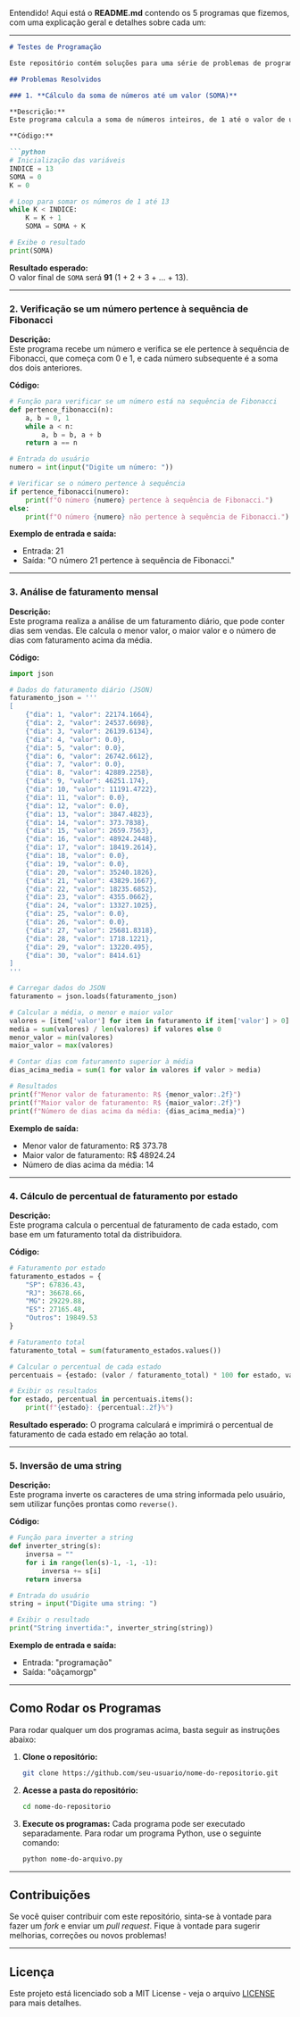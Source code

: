 Entendido! Aqui está o **README.md** contendo os 5 programas que fizemos, com uma explicação geral e detalhes sobre cada um:

---

```markdown
# Testes de Programação

Este repositório contém soluções para uma série de problemas de programação resolvidos em Python. Os problemas envolvem conceitos como loops, manipulação de listas, cálculos, sequências matemáticas e análise de dados.

## Problemas Resolvidos

### 1. **Cálculo da soma de números até um valor (SOMA)**

**Descrição:**  
Este programa calcula a soma de números inteiros, de 1 até o valor de uma variável `INDICE`. Ele utiliza um laço `while` para realizar o cálculo.

**Código:**

```python
# Inicialização das variáveis
INDICE = 13
SOMA = 0
K = 0

# Loop para somar os números de 1 até 13
while K < INDICE:
    K = K + 1
    SOMA = SOMA + K

# Exibe o resultado
print(SOMA)
```

**Resultado esperado:**  
O valor final de `SOMA` será **91** (1 + 2 + 3 + ... + 13).

---

### 2. **Verificação se um número pertence à sequência de Fibonacci**

**Descrição:**  
Este programa recebe um número e verifica se ele pertence à sequência de Fibonacci, que começa com 0 e 1, e cada número subsequente é a soma dos dois anteriores.

**Código:**

```python
# Função para verificar se um número está na sequência de Fibonacci
def pertence_fibonacci(n):
    a, b = 0, 1
    while a < n:
        a, b = b, a + b
    return a == n

# Entrada do usuário
numero = int(input("Digite um número: "))

# Verificar se o número pertence à sequência
if pertence_fibonacci(numero):
    print(f"O número {numero} pertence à sequência de Fibonacci.")
else:
    print(f"O número {numero} não pertence à sequência de Fibonacci.")
```

**Exemplo de entrada e saída:**

- Entrada: 21  
- Saída: "O número 21 pertence à sequência de Fibonacci."

---

### 3. **Análise de faturamento mensal**

**Descrição:**  
Este programa realiza a análise de um faturamento diário, que pode conter dias sem vendas. Ele calcula o menor valor, o maior valor e o número de dias com faturamento acima da média.

**Código:**

```python
import json

# Dados do faturamento diário (JSON)
faturamento_json = '''
[
    {"dia": 1, "valor": 22174.1664},
    {"dia": 2, "valor": 24537.6698},
    {"dia": 3, "valor": 26139.6134},
    {"dia": 4, "valor": 0.0},
    {"dia": 5, "valor": 0.0},
    {"dia": 6, "valor": 26742.6612},
    {"dia": 7, "valor": 0.0},
    {"dia": 8, "valor": 42889.2258},
    {"dia": 9, "valor": 46251.174},
    {"dia": 10, "valor": 11191.4722},
    {"dia": 11, "valor": 0.0},
    {"dia": 12, "valor": 0.0},
    {"dia": 13, "valor": 3847.4823},
    {"dia": 14, "valor": 373.7838},
    {"dia": 15, "valor": 2659.7563},
    {"dia": 16, "valor": 48924.2448},
    {"dia": 17, "valor": 18419.2614},
    {"dia": 18, "valor": 0.0},
    {"dia": 19, "valor": 0.0},
    {"dia": 20, "valor": 35240.1826},
    {"dia": 21, "valor": 43829.1667},
    {"dia": 22, "valor": 18235.6852},
    {"dia": 23, "valor": 4355.0662},
    {"dia": 24, "valor": 13327.1025},
    {"dia": 25, "valor": 0.0},
    {"dia": 26, "valor": 0.0},
    {"dia": 27, "valor": 25681.8318},
    {"dia": 28, "valor": 1718.1221},
    {"dia": 29, "valor": 13220.495},
    {"dia": 30, "valor": 8414.61}
]
'''

# Carregar dados do JSON
faturamento = json.loads(faturamento_json)

# Calcular a média, o menor e maior valor
valores = [item['valor'] for item in faturamento if item['valor'] > 0]
media = sum(valores) / len(valores) if valores else 0
menor_valor = min(valores)
maior_valor = max(valores)

# Contar dias com faturamento superior à média
dias_acima_media = sum(1 for valor in valores if valor > media)

# Resultados
print(f"Menor valor de faturamento: R$ {menor_valor:.2f}")
print(f"Maior valor de faturamento: R$ {maior_valor:.2f}")
print(f"Número de dias acima da média: {dias_acima_media}")
```

**Exemplo de saída:**
- Menor valor de faturamento: R$ 373.78
- Maior valor de faturamento: R$ 48924.24
- Número de dias acima da média: 14

---

### 4. **Cálculo de percentual de faturamento por estado**

**Descrição:**  
Este programa calcula o percentual de faturamento de cada estado, com base em um faturamento total da distribuidora.

**Código:**

```python
# Faturamento por estado
faturamento_estados = {
    "SP": 67836.43,
    "RJ": 36678.66,
    "MG": 29229.88,
    "ES": 27165.48,
    "Outros": 19849.53
}

# Faturamento total
faturamento_total = sum(faturamento_estados.values())

# Calcular o percentual de cada estado
percentuais = {estado: (valor / faturamento_total) * 100 for estado, valor in faturamento_estados.items()}

# Exibir os resultados
for estado, percentual in percentuais.items():
    print(f"{estado}: {percentual:.2f}%")
```

**Resultado esperado:**
O programa calculará e imprimirá o percentual de faturamento de cada estado em relação ao total.

---

### 5. **Inversão de uma string**

**Descrição:**  
Este programa inverte os caracteres de uma string informada pelo usuário, sem utilizar funções prontas como `reverse()`.

**Código:**

```python
# Função para inverter a string
def inverter_string(s):
    inversa = ""
    for i in range(len(s)-1, -1, -1):
        inversa += s[i]
    return inversa

# Entrada do usuário
string = input("Digite uma string: ")

# Exibir o resultado
print("String invertida:", inverter_string(string))
```

**Exemplo de entrada e saída:**

- Entrada: "programação"
- Saída: "oãçamorgp"

---

## Como Rodar os Programas

Para rodar qualquer um dos programas acima, basta seguir as instruções abaixo:

1. **Clone o repositório:**
   ```bash
   git clone https://github.com/seu-usuario/nome-do-repositorio.git
   ```

2. **Acesse a pasta do repositório:**
   ```bash
   cd nome-do-repositorio
   ```

3. **Execute os programas:**
   Cada programa pode ser executado separadamente. Para rodar um programa Python, use o seguinte comando:
   ```bash
   python nome-do-arquivo.py
   ```

---

## Contribuições

Se você quiser contribuir com este repositório, sinta-se à vontade para fazer um *fork* e enviar um *pull request*. Fique à vontade para sugerir melhorias, correções ou novos problemas!

---

## Licença

Este projeto está licenciado sob a MIT License - veja o arquivo [LICENSE](LICENSE) para mais detalhes.
```

